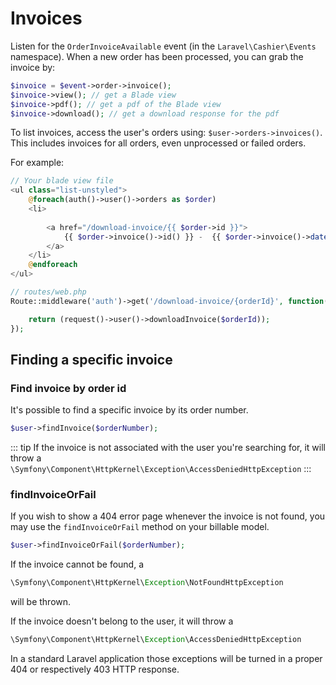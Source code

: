 # Invoices

Listen for the `OrderInvoiceAvailable` event (in the `Laravel\Cashier\Events` namespace).
When a new order has been processed, you can grab the invoice by:

```php
$invoice = $event->order->invoice();
$invoice->view(); // get a Blade view
$invoice->pdf(); // get a pdf of the Blade view
$invoice->download(); // get a download response for the pdf
```

To list invoices, access the user's orders using: `$user->orders->invoices()`.
This includes invoices for all orders, even unprocessed or failed orders.

For example:

```php
// Your blade view file
<ul class="list-unstyled">
    @foreach(auth()->user()->orders as $order)
    <li>
        
        <a href="/download-invoice/{{ $order->id }}">
            {{ $order->invoice()->id() }} -  {{ $order->invoice()->date() }}
        </a>
    </li>
    @endforeach
</ul>

// routes/web.php
Route::middleware('auth')->get('/download-invoice/{orderId}', function($orderId){

    return (request()->user()->downloadInvoice($orderId));
});
```

## Finding a specific invoice

### Find invoice by order id

It's possible to find a specific invoice by its order number.

```php
$user->findInvoice($orderNumber);
```

::: tip
If the invoice is not associated with the user you're searching for, it will throw a
```\Symfony\Component\HttpKernel\Exception\AccessDeniedHttpException```
:::

### findInvoiceOrFail

If you wish to show a 404 error page whenever the invoice is not found, you may use the `findInvoiceOrFail` method on
your billable model.

```php
$user->findInvoiceOrFail($orderNumber);
```

If the invoice cannot be found, a

```php
\Symfony\Component\HttpKernel\Exception\NotFoundHttpException
```

will be thrown.

If the invoice doesn't belong to the user, it will throw a 

```php
\Symfony\Component\HttpKernel\Exception\AccessDeniedHttpException
```

In a standard Laravel application those exceptions will be turned in a proper 404 or respectively 403 HTTP response.
